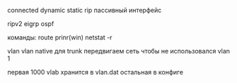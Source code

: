 connected dynamic static
rip 
пассивный интерфейс 

ripv2
eigrp
ospf

команды:
route prinr(win)
netstat -r

vlan
vlan native для trunk
передвигаем сеть чтобы не использовался vlan 1

первая 1000 vlab хранится в vlan.dat
остальная в конфиге



